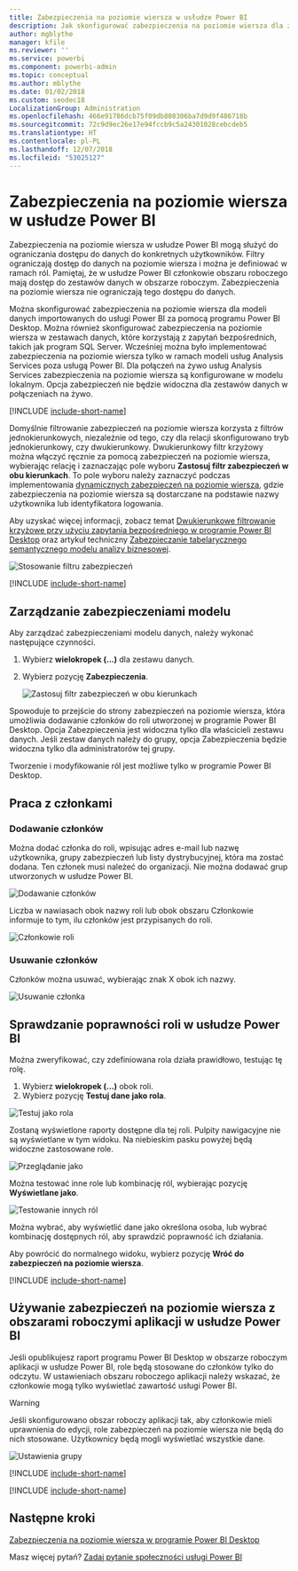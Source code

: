 ```yaml
---
title: Zabezpieczenia na poziomie wiersza w usłudze Power BI
description: Jak skonfigurować zabezpieczenia na poziomie wiersza dla zaimportowanych zestawów danych oraz zapytanie bezpośrednie w usłudze Power BI.
author: mgblythe
manager: kfile
ms.reviewer: ''
ms.service: powerbi
ms.component: powerbi-admin
ms.topic: conceptual
ms.author: mblythe
ms.date: 01/02/2018
ms.custom: seodec18
LocalizationGroup: Administration
ms.openlocfilehash: 466e91786dcb75f09db808306ba7d9d9f486718b
ms.sourcegitcommit: 72c9d9ec26e17e94fccb9c5a24301028cebcdeb5
ms.translationtype: HT
ms.contentlocale: pl-PL
ms.lasthandoff: 12/07/2018
ms.locfileid: "53025127"
---
```

# <a name="row-level-security-rls-with-power-bi"></a>Zabezpieczenia na poziomie wiersza w usłudze Power BI

Zabezpieczenia na poziomie wiersza w usłudze Power BI mogą służyć do ograniczania dostępu do danych do konkretnych użytkowników. Filtry ograniczają dostęp do danych na poziomie wiersza i można je definiować w ramach ról. Pamiętaj, że w usłudze Power BI członkowie obszaru roboczego mają dostęp do zestawów danych w obszarze roboczym. Zabezpieczenia na poziomie wiersza nie ograniczają tego dostępu do danych.

Można skonfigurować zabezpieczenia na poziomie wiersza dla modeli danych importowanych do usługi Power BI za pomocą programu Power BI Desktop. Można również skonfigurować zabezpieczenia na poziomie wiersza w zestawach danych, które korzystają z zapytań bezpośrednich, takich jak program SQL Server. Wcześniej można było implementować zabezpieczenia na poziomie wiersza tylko w ramach modeli usług Analysis Services poza usługą Power BI. Dla połączeń na żywo usług Analysis Services zabezpieczenia na poziomie wiersza są konfigurowane w modelu lokalnym. Opcja zabezpieczeń nie będzie widoczna dla zestawów danych w połączeniach na żywo.

[!INCLUDE [include-short-name](./includes/rls-desktop-define-roles.md)]

Domyślnie filtrowanie zabezpieczeń na poziomie wiersza korzysta z filtrów jednokierunkowych, niezależnie od tego, czy dla relacji skonfigurowano tryb jednokierunkowy, czy dwukierunkowy. Dwukierunkowy filtr krzyżowy można włączyć ręcznie za pomocą zabezpieczeń na poziomie wiersza, wybierając relację i zaznaczając pole wyboru **Zastosuj filtr zabezpieczeń w obu kierunkach**. To pole wyboru należy zaznaczyć podczas implementowania [dynamicznych zabezpieczeń na poziomie wiersza](https://docs.microsoft.com/sql/analysis-services/supplemental-lesson-implement-dynamic-security-by-using-row-filters), gdzie zabezpieczenia na poziomie wiersza są dostarczane na podstawie nazwy użytkownika lub identyfikatora logowania.

Aby uzyskać więcej informacji, zobacz temat [Dwukierunkowe filtrowanie krzyżowe przy użyciu zapytania bezpośredniego w programie Power BI Desktop](desktop-bidirectional-filtering.md) oraz artykuł techniczny [Zabezpieczanie tabelarycznego semantycznego modelu analizy biznesowej](http://download.microsoft.com/download/D/2/0/D20E1C5F-72EA-4505-9F26-FEF9550EFD44/Securing%20the%20Tabular%20BI%20Semantic%20Model.docx).

![Stosowanie filtru zabezpieczeń](media/service-admin-rls/rls-apply-security-filter.png)


[!INCLUDE [include-short-name](./includes/rls-desktop-view-as-roles.md)]

## <a name="manage-security-on-your-model"></a>Zarządzanie zabezpieczeniami modelu

Aby zarządzać zabezpieczeniami modelu danych, należy wykonać następujące czynności.

1. Wybierz **wielokropek (…)** dla zestawu danych.
2. Wybierz pozycję **Zabezpieczenia**.
   
   ![Zastosuj filtr zabezpieczeń w obu kierunkach](media/service-admin-rls/rls-security.png)

Spowoduje to przejście do strony zabezpieczeń na poziomie wiersza, która umożliwia dodawanie członków do roli utworzonej w programie Power BI Desktop. Opcja Zabezpieczenia jest widoczna tylko dla właścicieli zestawu danych. Jeśli zestaw danych należy do grupy, opcja Zabezpieczenia będzie widoczna tylko dla administratorów tej grupy. 

Tworzenie i modyfikowanie ról jest możliwe tylko w programie Power BI Desktop.

## <a name="working-with-members"></a>Praca z członkami

### <a name="add-members"></a>Dodawanie członków

Można dodać członka do roli, wpisując adres e-mail lub nazwę użytkownika, grupy zabezpieczeń lub listy dystrybucyjnej, która ma zostać dodana. Ten członek musi należeć do organizacji. Nie można dodawać grup utworzonych w usłudze Power BI.

![Dodawanie członków](media/service-admin-rls/rls-add-member.png)

Liczba w nawiasach obok nazwy roli lub obok obszaru Członkowie informuje to tym, ilu członków jest przypisanych do roli.

![Członkowie roli](media/service-admin-rls/rls-member-count.png)

### <a name="remove-members"></a>Usuwanie członków

Członków można usuwać, wybierając znak X obok ich nazwy. 

![Usuwanie członka](media/service-admin-rls/rls-remove-member.png)

## <a name="validating-the-role-within-the-power-bi-service"></a>Sprawdzanie poprawności roli w usłudze Power BI

Można zweryfikować, czy zdefiniowana rola działa prawidłowo, testując tę rolę. 

1. Wybierz **wielokropek (...)** obok roli.
2. Wybierz pozycję **Testuj dane jako rola**.

![Testuj jako rola](media/service-admin-rls/rls-test-role.png)

Zostaną wyświetlone raporty dostępne dla tej roli. Pulpity nawigacyjne nie są wyświetlane w tym widoku. Na niebieskim pasku powyżej będą widoczne zastosowane role.

![Przeglądanie jako <rola>](media/service-admin-rls/rls-test-role2.png)

Można testować inne role lub kombinację ról, wybierając pozycję **Wyświetlane jako**.

![Testowanie innych ról](media/service-admin-rls/rls-test-role3.png)

Można wybrać, aby wyświetlić dane jako określona osoba, lub wybrać kombinację dostępnych ról, aby sprawdzić poprawność ich działania. 

Aby powrócić do normalnego widoku, wybierz pozycję **Wróć do zabezpieczeń na poziomie wiersza**.

[!INCLUDE [include-short-name](./includes/rls-usernames.md)]

## <a name="using-rls-with-app-workspaces-in-power-bi"></a>Używanie zabezpieczeń na poziomie wiersza z obszarami roboczymi aplikacji w usłudze Power BI

Jeśli opublikujesz raport programu Power BI Desktop w obszarze roboczym aplikacji w usłudze Power BI, role będą stosowane do członków tylko do odczytu. W ustawieniach obszaru roboczego aplikacji należy wskazać, że członkowie mogą tylko wyświetlać zawartość usługi Power BI.

> [!WARNING]
> Jeśli skonfigurowano obszar roboczy aplikacji tak, aby członkowie mieli uprawnienia do edycji, role zabezpieczeń na poziomie wiersza nie będą do nich stosowane. Użytkownicy będą mogli wyświetlać wszystkie dane.

![Ustawienia grupy](media/service-admin-rls/rls-group-settings.png)

[!INCLUDE [include-short-name](./includes/rls-limitations.md)]

[!INCLUDE [include-short-name](./includes/rls-faq.md)]

## <a name="next-steps"></a>Następne kroki
[Zabezpieczenia na poziomie wiersza w programie Power BI Desktop](desktop-rls.md)  

Masz więcej pytań? [Zadaj pytanie społeczności usługi Power BI](http://community.powerbi.com/)